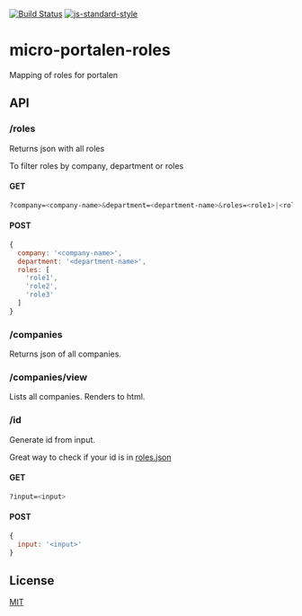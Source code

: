 [![Build Status](https://travis-ci.org/telemark/micro-portalen-roles.svg?branch=master)](https://travis-ci.org/telemark/micro-portalen-roles)
[![js-standard-style](https://img.shields.io/badge/code%20style-standard-brightgreen.svg?style=flat)](https://github.com/feross/standard)

# micro-portalen-roles

Mapping of roles for portalen

## API

### **/roles**

Returns json with all roles

To filter roles by company, department or roles

#### GET

```bash
?company=<company-name>&department=<department-name>&roles=<role1>|<role2>|<role3>
```

#### POST

```JavaScript
{
  company: '<company-name>',
  department: '<department-name>',
  roles: [
    'role1',
    'role2',
    'role3'
  ]
}
```

### **/companies**

Returns json of all companies.

### **/companies/view**

Lists all companies. Renders to html. 

### **/id**

Generate id from input.

Great way to check if your id is in [roles.json](lib/data/roles.json)

#### GET

```bash
?input=<input>
```
 
#### POST

```JavaScript
{
  input: '<input>'
}
```

## License

[MIT](LICENSE)

